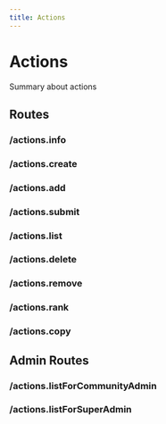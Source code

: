 ```yaml
---
title: Actions
---
```


# Actions

Summary about actions

## Routes

### /actions.info

### /actions.create

### /actions.add

### /actions.submit

### /actions.list

### /actions.delete

### /actions.remove

### /actions.rank

### /actions.copy

## Admin Routes

### /actions.listForCommunityAdmin

### /actions.listForSuperAdmin

